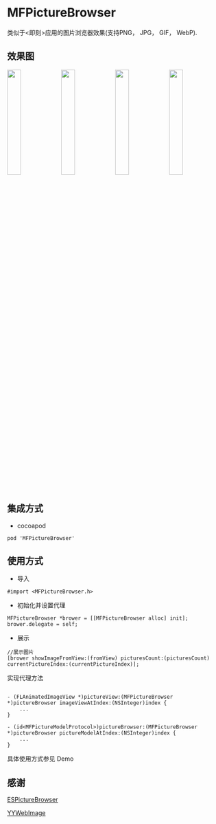 # MFPictureBrowser

类似于<即刻>应用的图片浏览器效果(支持PNG， JPG， GIF， WebP).

## 效果图

<img src="https://github.com/GodzzZZZ/MFPictureBrowser/blob/master/SnapShot/1.webp" width="25%"/><img src="https://github.com/GodzzZZZ/MFPictureBrowser/blob/master/SnapShot/2.webp" width="25%"/><img src="https://github.com/GodzzZZZ/MFPictureBrowser/blob/master/SnapShot/3.webp" width="25%"/><img src="https://github.com/GodzzZZZ/MFPictureBrowser/blob/master/SnapShot/4.webp" width="25%"/>

## 集成方式
- cocoapod

```
pod 'MFPictureBrowser'
```

## 使用方式

- 导入

```objc
#import <MFPictureBrowser.h>
```

- 初始化并设置代理

```objc
MFPictureBrowser *brower = [[MFPictureBrowser alloc] init];
brower.delegate = self;
```
- 展示

```objc
//展示图片
[brower showImageFromView:(fromView) picturesCount:(picturesCount) currentPictureIndex:(currentPictureIndex)];
```

 实现代理方法

```objc

- (FLAnimatedImageView *)pictureView:(MFPictureBrowser *)pictureBrowser imageViewAtIndex:(NSInteger)index {
    ...
}

- (id<MFPictureModelProtocol>)pictureBrowser:(MFPictureBrowser *)pictureBrowser pictureModelAtIndex:(NSInteger)index {
    ...
}
```

具体使用方式参见 Demo

## 感谢
[ESPictureBrowser](https://github.com/EnjoySR/ESPictureBrowser)

[YYWebImage](https://github.com/ibireme/YYWebImage)
